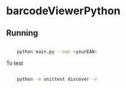# barcodeViewerPython

## Running

```bash

    python main.py --ean <yourEAN>

```

To test

```bash

    python -m unittest discover -v

```
